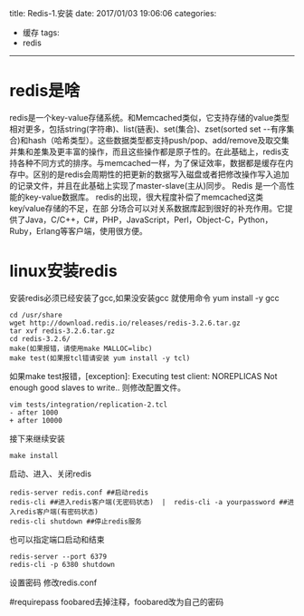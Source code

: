 title: Redis-1.安装
date: 2017/01/03 19:06:06
categories:
- 缓存
tags:
- redis
---

# redis是啥
redis是一个key-value存储系统。和Memcached类似，它支持存储的value类型相对更多，包括string(字符串)、list(链表)、set(集合)、zset(sorted set --有序集合)和hash（哈希类型）。这些数据类型都支持push/pop、add/remove及取交集并集和差集及更丰富的操作，而且这些操作都是原子性的。在此基础上，redis支持各种不同方式的排序。与memcached一样，为了保证效率，数据都是缓存在内存中。区别的是redis会周期性的把更新的数据写入磁盘或者把修改操作写入追加的记录文件，并且在此基础上实现了master-slave(主从)同步。
Redis 是一个高性能的key-value数据库。 redis的出现，很大程度补偿了memcached这类key/value存储的不足，在部 分场合可以对关系数据库起到很好的补充作用。它提供了Java，C/C++，C#，PHP，JavaScript，Perl，Object-C，Python，Ruby，Erlang等客户端，使用很方便。

# linux安装redis
安装redis必须已经安装了gcc,如果没安装gcc 就使用命令 yum install -y gcc

```
cd /usr/share
wget http://download.redis.io/releases/redis-3.2.6.tar.gz
tar xvf redis-3.2.6.tar.gz
cd redis-3.2.6/
make(如果报错，请使用make MALLOC=libc)
make test(如果报tcl错请安装 yum install -y tcl)
```
如果make test报错，[exception]: Executing test client: NOREPLICAS Not enough good slaves to write..
则修改配置文件。

```
vim tests/integration/replication-2.tcl
- after 1000
+ after 10000
```
接下来继续安装

```
make install
```
启动、进入、关闭redis

```
redis-server redis.conf ##启动redis
redis-cli ##进入redis客户端(无密码状态)  |  redis-cli -a yourpassword ##进入redis客户端(有密码状态)
redis-cli shutdown ##停止redis服务
```
也可以指定端口启动和结束

```
redis-server --port 6379
redis-cli -p 6380 shutdown
```
设置密码
修改redis.conf

#requirepass foobared去掉注释，foobared改为自己的密码







